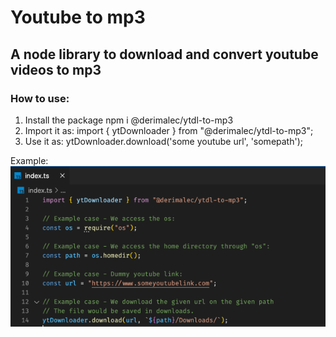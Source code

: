 # Youtube to mp3

## A node library to download and convert youtube videos to mp3

### How to use:

1. Install the package npm i @derimalec/ytdl-to-mp3
2. Import it as: import { ytDownloader } from "@derimalec/ytdl-to-mp3";
3. Use it as: ytDownloader.download('some youtube url', 'somepath');

Example:
![How to steps](/assets/how-to-steps.png)
